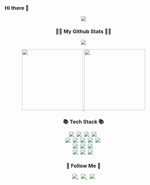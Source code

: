 ### Hi there 👋

<div align="center">
  <img src="https://capsule-render.vercel.app/api?type=wave&color=auto&height=300&section=header&text=BuKwon%20Kim&fontSize=90"/>
</div>

<h3 align="center">👩‍💻 My Github Stats 👩‍💻</h3>
<p align="center">
  <a href="https://github.com/anuraghazra/github-readme-stats">
    <img src="https://github-readme-stats.vercel.app/api?username=bukwon&hide_title=true&show_icons=true&include_all_commits=true&disable_animations=true&theme=vue" />
  </a>
</p>

<div align="center">
  <a href="https://github.com/bukwon/bukwon">
    <img src="https://github-readme-stats.vercel.app/api/top-langs/?username=bukwon&langs_count=10&layout=compact&theme=dark" height="195" />
  </a>
  <a href="https://solved.ac/dnu05043/">
    <img src="http://mazassumnida.wtf/api/v2/generate_badge?boj=dnu05043" height="195" />
  </a>
</div>

<h3 align="center">📚 Tech Stack 📚</h3>
<p align="center">
  <img src="https://img.shields.io/badge/Java-007396?style=flat-square&logo=Java&logoColor=white"/>&nbsp
  <img src="https://img.shields.io/badge/C-A8B9CC?style=flat-square&logo=C&logoColor=white"/>&nbsp
  <img src="https://img.shields.io/badge/Csharp-512BD4?style=flat-square&logo=csharp&logoColor=white"/>&nbsp
  <img src="https://img.shields.io/badge/c++-00599C?style=flat-square&logo=cplusplus&logoColor=white"/>&nbsp
  <br>
  <img src="https://img.shields.io/badge/Spring-6DB33F?style=flat-square&logo=Spring&logoColor=white"/>&nbsp
  <img src="https://img.shields.io/badge/SpringBoot-6DB33F?style=flat-square&logo=SpringBoot&logoColor=white"/>&nbsp
  <img src="https://img.shields.io/badge/thymeleaf-005F0F?style=flat-square&logo=thymeleaf&logoColor=white"/>&nbsp
  <img src="https://img.shields.io/badge/Unity-FFFFFF?style=flat-square&logo=Unity&logoColor=black"/>&nbsp
  <img src="https://img.shields.io/badge/Arduino-00878F?style=flat-square&logo=Arduino&logoColor=white"/>&nbsp
  <br>
  <img src="https://img.shields.io/badge/Javascript-ffb13b?style=flat-square&logo=javascript&logoColor=white"/>&nbsp
  <img src="https://img.shields.io/badge/CSS3-1572B6?style=flat-square&logo=css3&logoColor=white"/>&nbsp
  <img src="https://img.shields.io/badge/HTML5-E34F26?style=flat-square&logo=html5&logoColor=white"/>&nbsp
  <br>
  <img src="https://img.shields.io/badge/Mysql-E6B91E?style=flat-square&logo=MySql&logoColor=white"/>&nbsp
  <img src="https://img.shields.io/badge/AWS-232F3E?style=flat-square&logo=AmazonAWS&logoColor=white"/>&nbsp
  <img src="https://img.shields.io/badge/Docker-2496ED?style=flat-square&logo=Docker&logoColor=white"/>&nbsp
</p>

<h3 align="center">🌈 Follow Me 🌈</h3>
<p align="center">
  <a href="https://velog.io/@dnu05043">
    <img src="https://img.shields.io/badge/Tech%20Blog-11B48A?style=flat-square&logo=Vimeo&logoColor=white"/>
  </a>&nbsp
  <a href="https://www.instagram.com/bu_kwon_2/">
    <img src="https://img.shields.io/badge/Instagram-E4405F?style=flat-square&logo=Instagram&logoColor=white"/>
  </a>&nbsp
  <a href="mailto:dnu05043@gmail.com">
    <img src="https://img.shields.io/badge/Gmail-d14836?style=flat-square&logo=Gmail&logoColor=white"/>
  </a>
</p>
<!--
**bukwon/bukwon** is a ✨ _special_ ✨ repository because its `README.md` (this file) appears on your GitHub profile.

You can use this section to introduce more personal insights about your work habits, projects, or professional orientation.
-->
